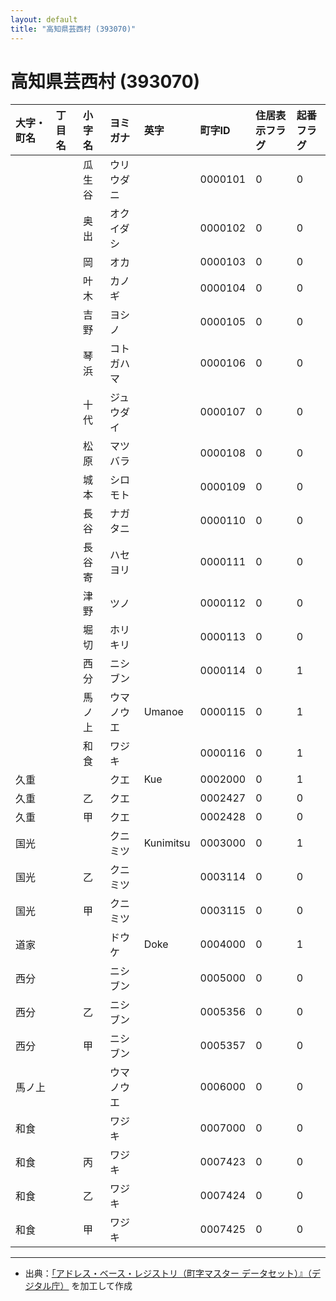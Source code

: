 ```yaml
---
layout: default
title: "高知県芸西村 (393070)"
---
```


# 高知県芸西村 (393070)

| 大字・町名 | 丁目名 | 小字名 | ヨミガナ | 英字 | 町字ID | 住居表示フラグ | 起番フラグ |
|:---|:---|:---|:---|:---|:---|:---|:---|
|  |  | 瓜生谷 | ウリウダニ |  | 0000101 | 0 | 0 |
|  |  | 奥出 | オクイダシ |  | 0000102 | 0 | 0 |
|  |  | 岡 | オカ |  | 0000103 | 0 | 0 |
|  |  | 叶木 | カノギ |  | 0000104 | 0 | 0 |
|  |  | 吉野 | ヨシノ |  | 0000105 | 0 | 0 |
|  |  | 琴浜 | コトガハマ |  | 0000106 | 0 | 0 |
|  |  | 十代 | ジュウダイ |  | 0000107 | 0 | 0 |
|  |  | 松原 | マツバラ |  | 0000108 | 0 | 0 |
|  |  | 城本 | シロモト |  | 0000109 | 0 | 0 |
|  |  | 長谷 | ナガタニ |  | 0000110 | 0 | 0 |
|  |  | 長谷寄 | ハセヨリ |  | 0000111 | 0 | 0 |
|  |  | 津野 | ツノ |  | 0000112 | 0 | 0 |
|  |  | 堀切 | ホリキリ |  | 0000113 | 0 | 0 |
|  |  | 西分 | ニシブン |  | 0000114 | 0 | 1 |
|  |  | 馬ノ上 | ウマノウエ | Umanoe | 0000115 | 0 | 1 |
|  |  | 和食 | ワジキ |  | 0000116 | 0 | 1 |
| 久重 |  |  | クエ | Kue | 0002000 | 0 | 1 |
| 久重 |  | 乙 | クエ |  | 0002427 | 0 | 0 |
| 久重 |  | 甲 | クエ |  | 0002428 | 0 | 0 |
| 国光 |  |  | クニミツ | Kunimitsu | 0003000 | 0 | 1 |
| 国光 |  | 乙 | クニミツ |  | 0003114 | 0 | 0 |
| 国光 |  | 甲 | クニミツ |  | 0003115 | 0 | 0 |
| 道家 |  |  | ドウケ | Doke | 0004000 | 0 | 1 |
| 西分 |  |  | ニシブン |  | 0005000 | 0 | 0 |
| 西分 |  | 乙 | ニシブン |  | 0005356 | 0 | 0 |
| 西分 |  | 甲 | ニシブン |  | 0005357 | 0 | 0 |
| 馬ノ上 |  |  | ウマノウエ |  | 0006000 | 0 | 0 |
| 和食 |  |  | ワジキ |  | 0007000 | 0 | 0 |
| 和食 |  | 丙 | ワジキ |  | 0007423 | 0 | 0 |
| 和食 |  | 乙 | ワジキ |  | 0007424 | 0 | 0 |
| 和食 |  | 甲 | ワジキ |  | 0007425 | 0 | 0 |

---

- 出典：[「アドレス・ベース・レジストリ（町字マスター データセット）』（デジタル庁）](https://www.digital.go.jp/policies/base_registry_address/) を加工して作成